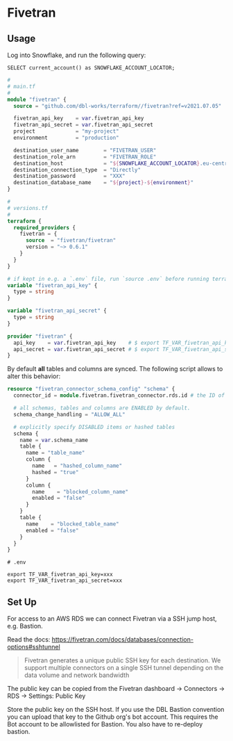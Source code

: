 # Fivetran



## Usage

Log into Snowflake, and run the following query:

```
SELECT current_account() as SNOWFLAKE_ACCOUNT_LOCATOR;
```

```terraform
#
# main.tf
#
module "fivetran" {
  source = "github.com/dbl-works/terraform//fivetran?ref=v2021.07.05"

  fivetran_api_key    = var.fivetran_api_key
  fivetran_api_secret = var.fivetran_api_secret
  project             = "my-project"
  environment         = "production"

  destination_user_name        = "FIVETRAN_USER"
  destination_role_arn         = "FIVETRAN_ROLE"
  destination_host             = "${SNOWFLAKE_ACCOUNT_LOCATOR}.eu-central-1.snowflakecomputing.com" # `eu-central-1` if you run on AWS in EU region
  destination_connection_type  = "Directly"
  destination_password         = "XXX"
  destination_database_name    = "${project}-${environment}"
}

#
# versions.tf
#
terraform {
  required_providers {
    fivetran = {
      source  = "fivetran/fivetran"
      version = "~> 0.6.1"
    }
  }
}

# if kept in e.g. a `.env` file, run `source .env` before running terraform commands
variable "fivetran_api_key" {
  type = string
}

variable "fivetran_api_secret" {
  type = string
}

provider "fivetran" {
  api_key    = var.fivetran_api_key    # $ export TF_VAR_fivetran_api_key=<api-key>
  api_secret = var.fivetran_api_secret # $ export TF_VAR_fivetran_api_secret=<api-secret>
}
```

By default **all** tables and columns are synced. The following script allows to alter this behavior:

```terraform
resource "fivetran_connector_schema_config" "schema" {
  connector_id = module.fivetran.fivetran_connector.rds.id # the ID of the connector whose standard config is managed by the resource

  # all schemas, tables and columns are ENABLED by default.
  schema_change_handling = "ALLOW_ALL"

  # explicitly specify DISABLED items or hashed tables
  schema {
    name = var.schema_name
    table {
      name = "table_name"
      column {
        name   = "hashed_column_name"
        hashed = "true"
      }
      column {
        name    = "blocked_column_name"
        enabled = "false"
      }
    }
    table {
      name    = "blocked_table_name"
      enabled = "false"
    }
  }
}
```

```shell
# .env

export TF_VAR_fivetran_api_key=xxx
export TF_VAR_fivetran_api_secret=xxx
```


## Set Up

For access to an AWS RDS we can connect Fivetran via a SSH jump host, e.g. Bastion.

Read the docs: https://fivetran.com/docs/databases/connection-options#sshtunnel

> Fivetran generates a unique public SSH key for each destination. We support multiple connectors on a single SSH tunnel depending on the data volume and network bandwidth

The public key can be copied from the Fivetran dashboard -> Connectors -> RDS -> Settings: Public Key

Store the public key on the SSH host.
If you use the DBL Bastion convention you can upload that key to the Github org's bot account.
This requires the Bot account to be allowlisted for Bastion. You also have to re-deploy bastion.
